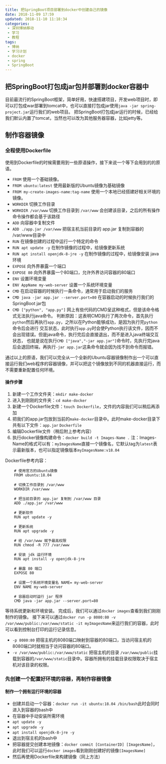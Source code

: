 ```yaml
---
title: 把SpringBoot项目部署到docker中创建自己的镜像
date: 2018-11-09 17:59
updated: 2018-11-10 11:18:34
categories:
 - 深圳博纳移动
 - 学习
 - 教程
tags: 
 - 博纳
 - 学习计划
 - docker
 - spring
 - SpringBoot
---
```


## 把SpringBoot打包成jar包并部署到docker容器中
目前最流行的SpringBoot框架，简单好用，快速搭建项目，开发web项目时，即可以打包成war部署到tomcat中，也可以直接打包成jar使用`java -jar spring-project.jar`运行我们的web项目。
把SpringBoot打包成jar运行的时候，已经给我们默认内置了tomcat，当然也可以改为其他服务器容器，比如jetty等。
## 制作容器镜像

### 全程使用Dockerfile

使用到Dockerfile的时候需要用到一些原语操作，接下来说一个等下会用到的的原语。

- `FROM` 使用一个基础镜像。
 - `FROM ubuntu:latest` 使用最新版的Ubuntu镜像为基础镜像
 - `FROM my-create-images-name:tag-name` 使用一个本地已经搭建好相关环境的镜像。
- `WORKDIR` 切换工作目录
 - `WORKDIR /var/www` 切换工作目录到 `/var/www` 会创建该目录，之后的所有操作命令操作都会基于该路径
- `ADD` 向容器中复制文件
 - `ADD ./app.jar /var/www` 把宿主机当前目录的 app.jar 复制到容器的 /var/www目录中
- `RUN` 在镜像创建的过程中运行一个特定的命令
 - `RUN apt update -y` 在制作镜像的过程中，给镜像更新系统
 - `RUN apt install openjdk-8-jre -y` 在制作镜像的过程中，给镜像安装 java 环境
- `EXPOSE` 向外界暴露一个端口
 - `EXPOSE 80` 向外界暴露一个80端口，允许外界访问容器的80端口
- `ENV` 设置环境变量
 - `ENV AppName my-web-server` 设置一个系统环境变量
- `CMD` 在启动容器的时候执行一条命令，通常用于启动我们的服务
 - `CMD java -jar app.jar --server.port=80` 在容器启动的时候执行我们的SpringBoot jar包
 - `CMD ["python", "app.py"]` 网上有些代码的CMD呈这种格式，但是该命令格式无法执行java命令。
 判断原因：这表明CMD执行了两次命令，首先执行`python`然后再执行`app.py`，之所以在Python能够成功，是因为执行完`python`命令后会进行
 交互状态，此时执行`app.py`时会使Python执行该文件，因而不会出现错误。但是java命令，执行完后会直接退出，而不是进入java终端交互状态，
 也就是说在执行`CMD ["java","-jar app.jar"]`命令时，先执行完java后会退回终端，再执行`-jar app.jar`这条命令就会因为找不到命令而报错。
 

通过以上的原语，我们可以完全从一个全新的Ubuntu容器镜像制作出一个可以直接运行我们web程序的容器镜像，并可以把这个镜像放到不同的机器直接运行，而不需要重新配置任何环境。
#### 操作步骤
1. 新建一个工作文件夹：`mkdir make-docker`
2. 进入到刚刚的文件夹：`cd make-docker`
3. 新建一个Dockerfile文件：`touch Dockerfile`，文件的内容我们可以稍后再添加
4. 把我们的app.jar包放到当前的`make-docker`目录中。此时make-docker目录下共有以下文件：`app.jar` `Dockerfile`
5. 编辑Dockerfile文件（稍后附上参考内容）
6. 执行docker镜像构建命令：`docker build -t Images-Name .` 注：Images-Name的格式可以有：`myImagesName`直接一个镜像名，它默认tag为`latest`表示最新版本，也可以指定镜像版本`myImagesName:v18.04`

Dockerfile参考内容：
```
	# 使用官方的Ubuntu镜像
	FROM ubuntu:18.04
	
	# 切换工作目录到 /var/www
	WORKDIR /var/www
	
	# 把当前目录的 app.jar 复制到 /var/www 目录
	ADD ./app.jar /var/www
	
	# 更新软件
	RUN apt update -y
	
	# 更新系统
	RUN apt upgrade -y
	
	# 给 /var/www 赋予最高权限
	RUN chmod -R 777 /var/www
	
	# 安装 jdk 运行环境
	RUN apt install -y openjdk-8-jre
	
	# 暴露 80 端口
	EXPOSE 80
	
	# 设置一个系统环境变量名 NAME= my-web-server
	ENV NAME my-web-server
	
	# 容器启动时运行 jar 程序
	CMD java -jar app.jar --server.port=80

```
等待系统更新和环境安装。
完成后，我们可以通过`docker images`查看到我们刚刚制作的镜像。
接下来可以通过`docker run -p 8080:80 -v /var/www/public:/var/www/static -it myImagesName`来运行我们的容器，此时可以看到控制台打印的运行记录信息。

- `-p 8080:80` 把宿主机的8080端口映射到容器的80端口，当访问宿主机的8080端口时就相当于访问容器的80端口。
- `-v /var/www/public:/var/www/static` 把宿主机的目录 `/var/www/public`挂载到容器的`/var/www/static`目录中。容器所拥有的挂载目录权限取决于宿主机对该目录的权限。

### 先创建一个配置好环境的容器，再制作容器镜像
#### 制作一个拥有运行环境的容器

- 创建并启动一个容器：`docker run -it ubuntu:18.04 /bin/bash`此时会同时进入到容器的bash中
- 在容器中手动安装所需环境
 - `apt update -y`
 - `apt upgrade -y`
 - `apt install openjdk-8-jre -y`
- 退出到宿主机的bash中
- 把容器提交创建本地镜像：`docker commit [ContainerID] [ImagesName]`，此时我们可以运行`docker images`看到刚刚创建好的镜像`[ImagesName]`
- 然后再使用Dockerfile来构建镜像（同上方法）
